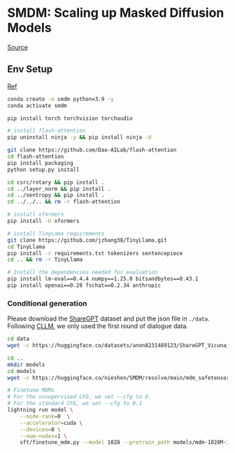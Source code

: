 # SMDM: Scaling up Masked Diffusion Models

[Source](https://github.com/ML-GSAI/SMDM/commits/main/)

## Env Setup

[Ref](https://github.com/ML-GSAI/SMDM/blob/main/CONDA.md)

```bash
conda create -n smdm python=3.9 -y
conda activate smdm

pip install torch torchvision torchaudio

# install flash-attention
pip uninstall ninja -y && pip install ninja -U

git clone https://github.com/Dao-AILab/flash-attention
cd flash-attention
pip install packaging
python setup.py install

cd csrc/rotary && pip install .
cd ../layer_norm && pip install .
cd ../xentropy && pip install .
cd ../../.. && rm -r flash-attention

# install xformers
pip install -U xformers

# install TinyLama requirements
git clone https://github.com/jzhang38/TinyLlama.git
cd TinyLlama
pip install -r requirements.txt tokenizers sentencepiece
cd .. && rm -r TinyLlama

# Install the dependencies needed for evaluation
pip install lm-eval==0.4.4 numpy==1.25.0 bitsandbytes==0.43.1
pip install openai==0.28 fschat==0.2.34 anthropic
```

### Conditional generation
Please download the [ShareGPT](https://huggingface.co/datasets/anon8231489123/ShareGPT_Vicuna_unfiltered/blob/main/ShareGPT_V3_unfiltered_cleaned_split_no_imsorry.json) dataset and put the json file in `./data`.
Following [CLLM](https://github.com/hao-ai-lab/Consistency_LLM), we only used the first round of dialogue data.
```bash
cd data
wget -c https://huggingface.co/datasets/anon8231489123/ShareGPT_Vicuna_unfiltered/resolve/main/ShareGPT_V3_unfiltered_cleaned_split_no_imsorry.json

cd ..
mkdir models
cd models
wget -c https://huggingface.co/nieshen/SMDM/resolve/main/mdm_safetensors/mdm-1028M-1600e18.safetensors
```

```sh
# Finetune MDMs
# For the unsupervised CFG, we set --cfg to 0.
# For the standard CFG, we set --cfg to 0.1
lightning run model \
    --node-rank=0  \
    --accelerator=cuda \
    --devices=8 \
    --num-nodes=1 \
    sft/finetune_mdm.py --model 1028 --pretrain_path models/mdm-1028M-1600e18.safetensors --cfg 0.
```